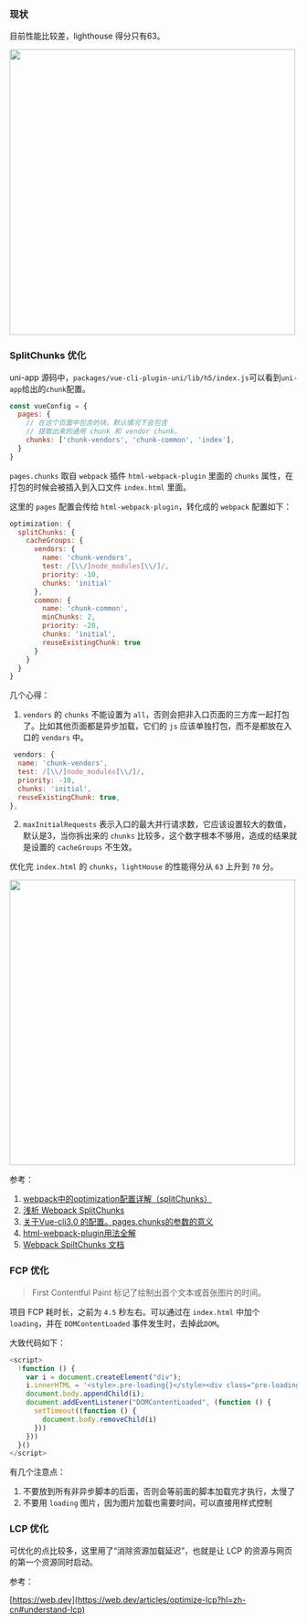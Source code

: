 ### 现状

目前性能比较差，lighthouse 得分只有63。

<img src="https://mike-1255355338.cos.ap-guangzhou.myqcloud.com/article/2024/3/own_mike_eb8b3c6b49e47273e1.png" width="500">

### SplitChunks 优化

uni-app 源码中，`packages/vue-cli-plugin-uni/lib/h5/index.js`可以看到`uni-app`给出的`chunk`配置。

```js
const vueConfig = {
  pages: {
    // 在这个页面中包含的块，默认情况下会包含
    // 提取出来的通用 chunk 和 vendor chunk。
    chunks: ['chunk-vendors', 'chunk-common', 'index'],
  }
}
```

`pages.chunks` 取自 `webpack` 插件 `html-webpack-plugin` 里面的 `chunks` 属性，在打包的时候会被插入到入口文件 `index.html` 里面。

这里的 `pages` 配置会传给 `html-webpack-plugin`，转化成的 `webpack` 配置如下：

```js
optimization: {
  splitChunks: {
    cacheGroups: {
      vendors: {
        name: 'chunk-vendors',
        test: /[\\/]node_modules[\\/]/,
        priority: -10,
        chunks: 'initial'
      },
      common: {
        name: 'chunk-common',
        minChunks: 2,
        priority: -20,
        chunks: 'initial',
        reuseExistingChunk: true
      }
    }
  }
}
```

几个心得：

1. `vendors` 的 `chunks` 不能设置为 `all`，否则会把非入口页面的三方库一起打包了。比如其他页面都是异步加载，它们的 `js` 应该单独打包，而不是都放在入口的 `vendors` 中。


```js
 vendors: {
  name: 'chunk-vendors',
  test: /[\\/]node_modules[\\/]/,
  priority: -10,
  chunks: 'initial',
  reuseExistingChunk: true,
},
```

2. `maxInitialRequests` 表示入口的最大并行请求数，它应该设置较大的数值，默认是3，当你拆出来的 `chunks` 比较多，这个数字根本不够用，造成的结果就是设置的 `cacheGroups` 不生效。


优化完 `index.html` 的 `chunks`，`lightHouse` 的性能得分从 `63` 上升到 `70` 分。

<img src="https://mike-1255355338.cos.ap-guangzhou.myqcloud.com/article/2024/3/own_mike_cebfda6d0b7f4391f5.png" width="500">

参考：

1. [webpack中的optimization配置详解（splitChunks）](https://juejin.cn/post/7052882701187022856)
2. [浅析 Webpack SplitChunks](https://juejin.cn/post/7324384460136022026)
3. [关于Vue-cli3.0 的配置。pages.chunks的参数的意义](https://segmentfault.com/q/1010000016925412)
4. [html-webpack-plugin用法全解](https://segmentfault.com/a/1190000007294861)
5. [Webpack SpiltChunks 文档](https://v4.webpack.js.org/plugins/split-chunks-plugin/#optimizationsplitchunks)

### FCP 优化

> First Contentful Paint 标记了绘制出首个文本或首张图片的时间。


项目 FCP 耗时长，之前为 `4.5` 秒左右。可以通过在 `index.html` 中加个 `loading`，并在 `DOMContentLoaded` 事件发生时，去掉此`DOM`。

大致代码如下：

```js
<script>
  !function () {
    var i = document.createElement("div");
    i.innerHTML = '<style>.pre-loading{}</style><div class="pre-loading"></div>';
    document.body.appendChild(i);
    document.addEventListener("DOMContentLoaded", (function () {
      setTimeout((function () {
        document.body.removeChild(i)
      }))
    }))
  }()
</script>
```

有几个注意点：

1. 不要放到所有非异步脚本的后面，否则会等前面的脚本加载完才执行，太慢了
2. 不要用 `loading` 图片，因为图片加载也需要时间，可以直接用样式控制

### LCP 优化

可优化的点比较多，这里用了“消除资源加载延迟”，也就是让 LCP 的资源与网页的第一个资源同时启动。


参考：

[https://web.dev](https://web.dev/articles/optimize-lcp?hl=zh-cn#understand-lcp)